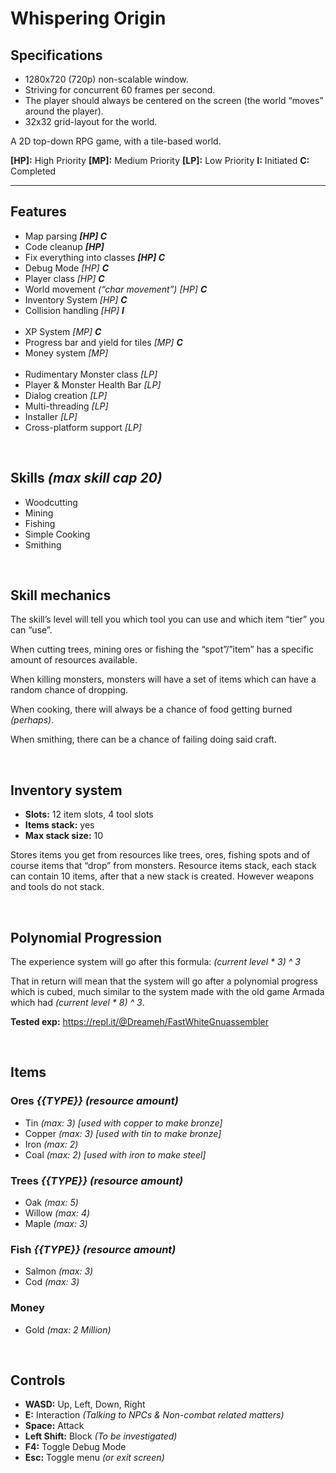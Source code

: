 # Whispering Origin


## Specifications

- 1280x720 (720p) non-scalable window.
- Striving for concurrent 60 frames per second.
- The player should always be centered on the screen (the world “moves” around the player).
- 32x32 grid-layout for the world.

A 2D top-down RPG game, with a tile-based world.


**[HP]:** High Priority **[MP]:** Medium Priority **[LP]:** Low Priority
**I:** Initiated **C:** Completed

---

## Features

- Map parsing _**[HP] C**_
- Code cleanup _**[HP]**_
- Fix everything into classes _**[HP] C**_
- Debug Mode _[HP] **C**_
- Player class _[HP] **C**_
- World movement _(“char movement”) [HP] **C**_
- Inventory System _[HP] **C**_
- Collision handling _[HP] **I**_
<br /><br />
- XP System _[MP] **C**_
- Progress bar and yield for tiles _[MP] **C**_
- Money system _[MP]_
<br /><br />
- Rudimentary Monster class _[LP]_
- Player & Monster Health Bar _[LP]_
- Dialog creation _[LP]_
- Multi-threading _[LP]_
- Installer _[LP]_
- Cross-platform support _[LP]_

<br />


## Skills *(max skill cap 20)*

- Woodcutting
- Mining
- Fishing
- Simple Cooking
- Smithing

<br />


## Skill mechanics

The skill’s level will tell you which tool you can use and which item “tier” you can “use”.

When cutting trees, mining ores or fishing the “spot”/”item” has a specific amount of resources available.

When killing monsters, monsters will have a set of items which can have a random chance of dropping.

When cooking, there will always be a chance of food getting burned *(perhaps)*.

When smithing, there can be a chance of failing doing said craft.

<br />


## Inventory system

- **Slots:** 12 item slots, 4 tool slots
- **Items stack:** yes
- **Max stack size:** 10

Stores items you get from resources like trees, ores, fishing spots and of course items that “drop” from monsters. Resource items stack, each stack can contain 10 items, after that a new stack is created. However weapons and tools do not stack.

<br />


## Polynomial Progression

The experience system will go after this formula: 
*(current level * 3) ^ 3*


That in return will mean that the system will go after a polynomial progress which is cubed, much similar to the system made with the old game Armada which had *(current level * 8) ^ 3*.

**Tested exp:** https://repl.it/@Dreameh/FastWhiteGnuassembler

<br />


## Items

### Ores *{{TYPE}} (resource amount)*

- Tin *(max: 3) [used with copper to make bronze]*
- Copper *(max: 3) [used with tin to make bronze]*
- Iron *(max: 2)*
- Coal *(max: 2) [used with iron to make steel]*


### Trees *{{TYPE}} (resource amount)*

- Oak *(max: 5)*
- Willow *(max: 4)*
- Maple *(max: 3)*


### Fish *{{TYPE}} (resource amount)*

- Salmon *(max: 3)*
- Cod *(max: 3)*


### Money

- Gold *(max: 2 Million)*

<br />


## Controls

- **WASD:** Up, Left, Down, Right
- **E:** Interaction *(Talking to NPCs & Non-combat related matters)*
- **Space:** Attack
- **Left Shift:** Block *(To be investigated)*
- **F4:** Toggle Debug Mode
- **Esc:** Toggle menu *(or exit screen)*